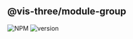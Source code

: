 ## @vis-three/module-group

<p>
   <img alt="NPM" src="https://img.shields.io/npm/l/@vis-three/module-group?color=blue">
   <img alt="version" src="https://img.shields.io/npm/v/@vis-three/module-group">
</p>
